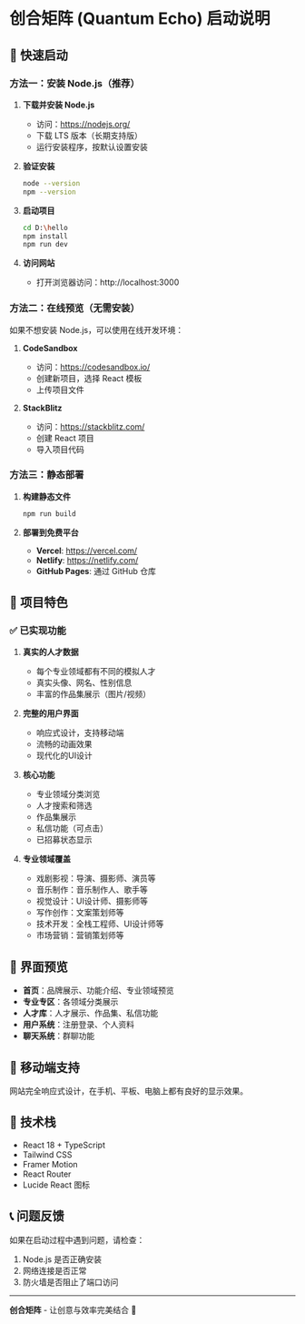 # 创合矩阵 (Quantum Echo) 启动说明

## 🚀 快速启动

### 方法一：安装 Node.js（推荐）

1. **下载并安装 Node.js**
   - 访问：https://nodejs.org/
   - 下载 LTS 版本（长期支持版）
   - 运行安装程序，按默认设置安装

2. **验证安装**
   ```bash
   node --version
   npm --version
   ```

3. **启动项目**
   ```bash
   cd D:\hello
   npm install
   npm run dev
   ```

4. **访问网站**
   - 打开浏览器访问：http://localhost:3000

### 方法二：在线预览（无需安装）

如果不想安装 Node.js，可以使用在线开发环境：

1. **CodeSandbox**
   - 访问：https://codesandbox.io/
   - 创建新项目，选择 React 模板
   - 上传项目文件

2. **StackBlitz**
   - 访问：https://stackblitz.com/
   - 创建 React 项目
   - 导入项目代码

### 方法三：静态部署

1. **构建静态文件**
   ```bash
   npm run build
   ```

2. **部署到免费平台**
   - **Vercel**: https://vercel.com/
   - **Netlify**: https://netlify.com/
   - **GitHub Pages**: 通过 GitHub 仓库

## 🎯 项目特色

### ✅ 已实现功能

1. **真实的人才数据**
   - 每个专业领域都有不同的模拟人才
   - 真实头像、网名、性别信息
   - 丰富的作品集展示（图片/视频）

2. **完整的用户界面**
   - 响应式设计，支持移动端
   - 流畅的动画效果
   - 现代化的UI设计

3. **核心功能**
   - 专业领域分类浏览
   - 人才搜索和筛选
   - 作品集展示
   - 私信功能（可点击）
   - 已招募状态显示

4. **专业领域覆盖**
   - 戏剧影视：导演、摄影师、演员等
   - 音乐制作：音乐制作人、歌手等
   - 视觉设计：UI设计师、摄影师等
   - 写作创作：文案策划师等
   - 技术开发：全栈工程师、UI设计师等
   - 市场营销：营销策划师等

## 🎨 界面预览

- **首页**：品牌展示、功能介绍、专业领域预览
- **专业专区**：各领域分类展示
- **人才库**：人才展示、作品集、私信功能
- **用户系统**：注册登录、个人资料
- **聊天系统**：群聊功能

## 📱 移动端支持

网站完全响应式设计，在手机、平板、电脑上都有良好的显示效果。

## 🔧 技术栈

- React 18 + TypeScript
- Tailwind CSS
- Framer Motion
- React Router
- Lucide React 图标

## 📞 问题反馈

如果在启动过程中遇到问题，请检查：

1. Node.js 是否正确安装
2. 网络连接是否正常
3. 防火墙是否阻止了端口访问

---

**创合矩阵** - 让创意与效率完美结合 🚀
